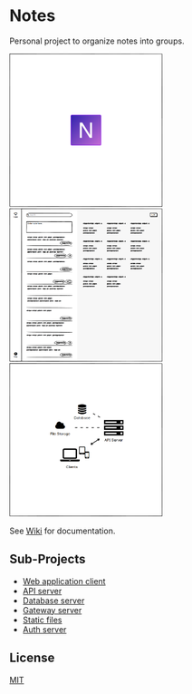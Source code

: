 # Notes

Personal project to organize notes into groups.

<img src="exports/notes-app-splash.png" title="Splash and logo" width="270"><!-- TODO Replace with GIF-animated preview of the app after release. -->
<img src="exports/notes-app-mockup-1.png" title="Interface sketch" width="270">
<img src="exports/notes-app-architecture.png" title="App architecture" width="270">

See [Wiki](https://github.com/desmarais-patrick/notes/wiki/) for documentation.

## Sub-Projects

 - [Web application client](https://github.com/desmarais-patrick/notes-web-client-js/)
 - [API server](https://github.com/desmarais-patrick/notes-api-server-nodejs/)
 - [Database server](https://github.com/desmarais-patrick/notes-db-server-mongodb/)
 - [Gateway server](https://github.com/desmarais-patrick/notes-gateway-server-nginx/)
 - [Static files](https://github.com/desmarais-patrick/notes-static-files/)
 - [Auth server](https://github.com/desmarais-patrick/notes-auth-server/)

## License

[MIT](https://choosealicense.com/licenses/mit/)
